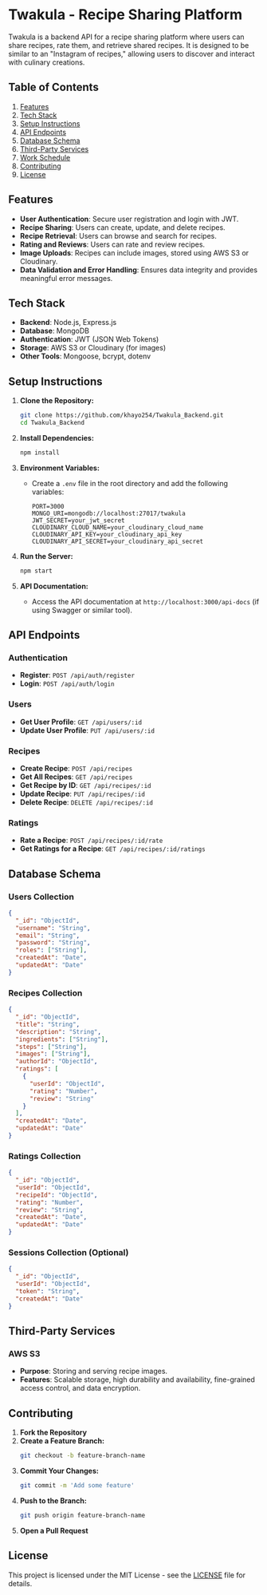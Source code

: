 # Twakula - Recipe Sharing Platform

Twakula is a backend API for a recipe sharing platform where users can share recipes, rate them, and retrieve shared recipes. It is designed to be similar to an "Instagram of recipes," allowing users to discover and interact with culinary creations.

## Table of Contents

1. [Features](#features)
2. [Tech Stack](#tech-stack)
3. [Setup Instructions](#setup-instructions)
4. [API Endpoints](#api-endpoints)
5. [Database Schema](#database-schema)
6. [Third-Party Services](#third-party-services)
7. [Work Schedule](#work-schedule)
8. [Contributing](#contributing)
9. [License](#license)

## Features

- **User Authentication**: Secure user registration and login with JWT.
- **Recipe Sharing**: Users can create, update, and delete recipes.
- **Recipe Retrieval**: Users can browse and search for recipes.
- **Rating and Reviews**: Users can rate and review recipes.
- **Image Uploads**: Recipes can include images, stored using AWS S3 or Cloudinary.
- **Data Validation and Error Handling**: Ensures data integrity and provides meaningful error messages.

## Tech Stack

- **Backend**: Node.js, Express.js
- **Database**: MongoDB
- **Authentication**: JWT (JSON Web Tokens)
- **Storage**: AWS S3 or Cloudinary (for images)
- **Other Tools**: Mongoose, bcrypt, dotenv

## Setup Instructions

1. **Clone the Repository:**
   ```sh
   git clone https://github.com/khayo254/Twakula_Backend.git
   cd Twakula_Backend
   ```

2. **Install Dependencies:**
   ```sh
   npm install
   ```

3. **Environment Variables:**
   - Create a `.env` file in the root directory and add the following variables:
     ```env
     PORT=3000
     MONGO_URI=mongodb://localhost:27017/twakula
     JWT_SECRET=your_jwt_secret
     CLOUDINARY_CLOUD_NAME=your_cloudinary_cloud_name
     CLOUDINARY_API_KEY=your_cloudinary_api_key
     CLOUDINARY_API_SECRET=your_cloudinary_api_secret
     ```

4. **Run the Server:**
   ```sh
   npm start
   ```

5. **API Documentation:**
   - Access the API documentation at `http://localhost:3000/api-docs` (if using Swagger or similar tool).

## API Endpoints

### **Authentication**
- **Register**: `POST /api/auth/register`
- **Login**: `POST /api/auth/login`

### **Users**
- **Get User Profile**: `GET /api/users/:id`
- **Update User Profile**: `PUT /api/users/:id`

### **Recipes**
- **Create Recipe**: `POST /api/recipes`
- **Get All Recipes**: `GET /api/recipes`
- **Get Recipe by ID**: `GET /api/recipes/:id`
- **Update Recipe**: `PUT /api/recipes/:id`
- **Delete Recipe**: `DELETE /api/recipes/:id`

### **Ratings**
- **Rate a Recipe**: `POST /api/recipes/:id/rate`
- **Get Ratings for a Recipe**: `GET /api/recipes/:id/ratings`

## Database Schema

### **Users Collection**
```json
{
  "_id": "ObjectId",
  "username": "String",
  "email": "String",
  "password": "String",
  "roles": ["String"],
  "createdAt": "Date",
  "updatedAt": "Date"
}
```

### **Recipes Collection**
```json
{
  "_id": "ObjectId",
  "title": "String",
  "description": "String",
  "ingredients": ["String"],
  "steps": ["String"],
  "images": ["String"],
  "authorId": "ObjectId",
  "ratings": [
    {
      "userId": "ObjectId",
      "rating": "Number",
      "review": "String"
    }
  ],
  "createdAt": "Date",
  "updatedAt": "Date"
}
```

### **Ratings Collection**
```json
{
  "_id": "ObjectId",
  "userId": "ObjectId",
  "recipeId": "ObjectId",
  "rating": "Number",
  "review": "String",
  "createdAt": "Date",
  "updatedAt": "Date"
}
```

### **Sessions Collection (Optional)**
```json
{
  "_id": "ObjectId",
  "userId": "ObjectId",
  "token": "String",
  "createdAt": "Date"
}
```

## Third-Party Services

### **AWS S3**
- **Purpose**: Storing and serving recipe images.
- **Features**: Scalable storage, high durability and availability, fine-grained access control, and data encryption.


## Contributing

1. **Fork the Repository**
2. **Create a Feature Branch:**
   ```sh
   git checkout -b feature-branch-name
   ```
3. **Commit Your Changes:**
   ```sh
   git commit -m 'Add some feature'
   ```
4. **Push to the Branch:**
   ```sh
   git push origin feature-branch-name
   ```
5. **Open a Pull Request**

## License

This project is licensed under the MIT License - see the [LICENSE](LICENSE) file for details.

